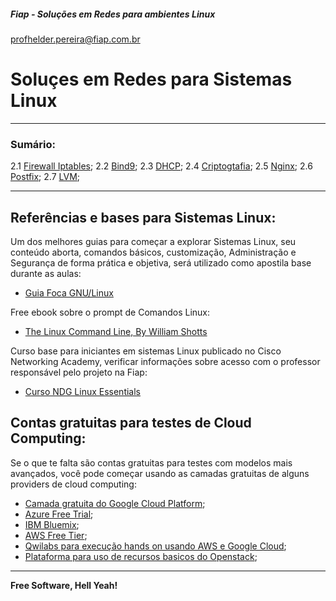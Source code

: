 ##### Fiap - Soluções em Redes para ambientes Linux
profhelder.pereira@fiap.com.br

# Soluçes em Redes para Sistemas Linux
---

### Sumário:

2.1 [Firewall Iptables](https://github.com/fiap2trc/services/tree/master/Firewall-Iptables);
2.2 [Bind9](https://github.com/fiap2trc/services/tree/master/Bind9);
2.3 [DHCP](https://github.com/fiap2trc/services/tree/master/ISC-DHCP-Server);
2.4 [Criptogtafia](https://github.com/fiap2trc/services/tree/master/Criptografia);
2.5 [Nginx](https://github.com/fiap2trc/services/tree/master/Nginx);
2.6 [Postfix](https://github.com/fiap2trc/services/tree/master/Postfix);
2.7 [LVM](https://github.com/fiap2trc/services/tree/master/LVM);


---

## Referências e bases para Sistemas Linux:

Um dos melhores guias para começar a explorar Sistemas Linux, seu conteúdo aborta, comandos básicos, customização, Administração e Segurança de forma prática e objetiva, será utilizado como apostila base durante as aulas:

- [Guia Foca GNU/Linux](http://www.guiafoca.org/)


Free ebook sobre o prompt de Comandos Linux:

- [The Linux Command Line, By William Shotts](http://linuxcommand.org/tlcl.php)

Curso base para iniciantes em sistemas Linux publicado no Cisco Networking Academy, verificar informações sobre acesso com o professor responsável pelo projeto na Fiap:

- [Curso NDG Linux Essentials](https://www.netacad.com/pt/courses/ndg-linux-essentials/)


## Contas gratuitas para testes de Cloud Computing:

Se o que te falta são contas gratuitas para testes com modelos mais avançados, você pode começar usando as camadas gratuitas de alguns providers de cloud computing:

 - [Camada gratuita do Google Cloud Platform](https://cloud.google.com/free/?hl=pt-br);
 - [Azure Free Trial](https://azure.microsoft.com/en-us/offers/ms-azr-0044p/);
 - [IBM Bluemix](https://ibm.onthehub.com/);
 - [AWS Free Tier](https://aws.amazon.com/free/);
 - [Qwilabs para execução hands on usando AWS e Google Cloud](https://qwiklabs.com/?locale=pt_BR);
 - [Plataforma para uso de recursos basicos do Openstack](http://trystack.org/);

----

**Free Software, Hell Yeah!**

